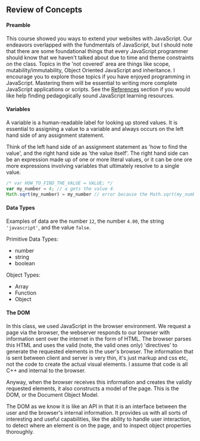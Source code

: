 ## Review of Concepts

#### Preamble

This course showed you ways to extend your websites with JavaScript.  Our endeavors overlapped with the fundmentals of JavaScript, but I should note that there are some foundational things that every JavaScript programmer should know that we haven't talked about due to time and theme constraints on the class.  Topics in the 'not covered' area are things like scope, mutability/immutability, Object Oriented JavaScript and inheritance.  I encourage you to explore those topics if you have enjoyed programming in JavaScript.  Mastering them will be essential to writing more complete JavaScript applications or scripts.  See the [References]() section if you would like help finding pedagogically sound JavaScript learning resources.  

#### Variables

A variable is a human-readable label for looking up stored values.  It is essential to assigning a value to a variable and always occurs on the left hand side of any assignment statement.

Think of the left hand side of an assignment statement as 'how to find the value', and the right hand side as 'the value itself'.  The right hand side can be an expression made up of one or more literal values, or it can be one ore more expressions involving variables that ultimately resolve to a single value.

````javascript
/* var HOW_TO_FIND_THE_VALUE = VALUE; */
var my_number = 4; // a gets the value 4.
Math.sqrt(my_number) = my_number // error because the Math.sqrt(my_number) is on the left hand side, but it isn't a valid label for any value
````

#### Data Types

Examples of data are the number ````12````, the number ````4.00````, the string ````'javascript'````, and the value ````false````.


Primitive Data Types: 

+ number
+ string 
+ boolean

Object Types:

+ Array
+ Function
+ Object

#### The DOM

In this class, we used JavaScript in the browser environment.  We request a page via the browser, the webserver responds to our browser with information sent over the internet in the form of HTML.  The browser parses this HTML and uses the valid (note, the valid ones only) 'directives' to generate the requested elements in the user's browser.  The information that is sent between client and server is very thin, it's just markup and css etc, not the code to create the actual visual elements.  I assume that code is all C++ and internal to the browser.   

Anyway, when the browser receives this information and creates the validly requested elements, it also constructs a model of the page.  This is the DOM, or the Document Object Model. 

The DOM as we know it is like an API in that it is an interface between the user and the browser's internal information.  It provides us with all sorts of interesting and useful capabilities, like the ability to handle user interaction, to detect where an element is on the page, and to inspect object properties thoroughly.
